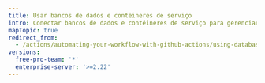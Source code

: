 ```yaml
---
title: Usar bancos de dados e contêineres de serviço
intro: Conectar bancos de dados e contêineres de serviço para gerenciar ferramentas de fluxo de trabalho.
mapTopic: true
redirect_from:
  - /actions/automating-your-workflow-with-github-actions/using-databases-and-services
versions:
  free-pro-team: '*'
  enterprise-server: '>=2.22'
---
```


